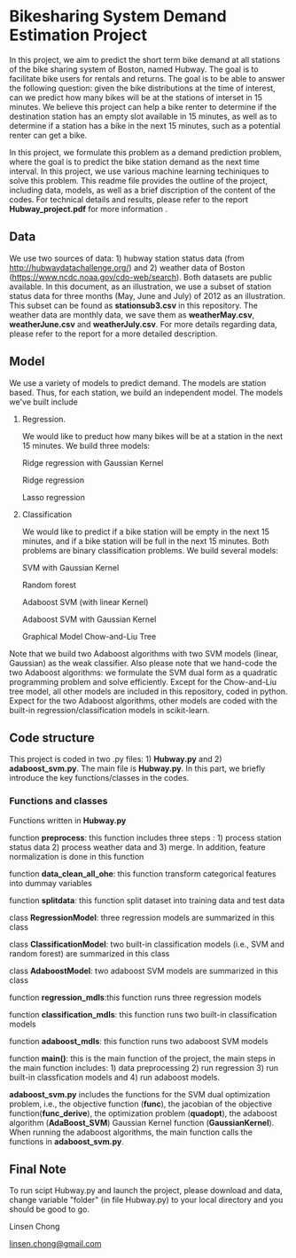 # Bikesharing System Demand Estimation Project

In this project, we aim to predict the short term bike demand at all stations of the bike sharing system of Boston, named Hubway. The goal is to facilitate bike users for rentals and returns. The goal is to be able to answer the following question: given the bike distributions at the time of interest, can we predict how many bikes will be at the stations of interset in 15 minutes. We believe this project can help a bike renter to determine if the destination station has an empty slot available in 15 minutes, as well as to determine if a station has a bike in the next 15 minutes, such as a potential renter can get a bike.

In this project, we formulate this problem as a demand prediction problem, where the goal is to predict the bike station demand as the next time interval. In this project, we use various machine learning techiniques to solve this problem. This readme file provides the outline of the project, including data, models, as well as a brief discription of the content of the codes. For technical details and results, please refer to the report **Hubway_project.pdf** for more information .  

## Data
We use two sources of data: 1) hubway station status data (from http://hubwaydatachallenge.org/) and 2) weather data of Boston (https://www.ncdc.noaa.gov/cdo-web/search). Both datasets are public available. In this document, as an illustration, we use a subset of station status data for three months (May, June and July) of 2012 as an illustration. This subset can be found as **stationsub3.csv** in this repository. The weather data are monthly data, we save them as **weatherMay.csv**, **weatherJune.csv** and **weatherJuly.csv**. For more details regarding data, please refer to the report for a more detailed description.

## Model

We use a variety of models to predict demand. The models are station based. Thus, for each station, we build an independent model. The models we've built include 

1) Regression.


    We would like to preduct how many bikes will be at a station in the next 15 minutes. We build three models:

    Ridge regression with Gaussian Kernel


    Ridge regression


    Lasso regression

2) Classification


    We would like to predict if a bike station will be empty in the next 15 minutes, and if a bike station will be full in the next 15 minutes. Both problems are binary classification problems. We build several models:

    SVM with Gaussian Kernel
    
    Random forest
    
    Adaboost SVM (with linear Kernel)
    
    Adaboost SVM with Gaussian Kernel
   
    Graphical Model Chow-and-Liu Tree

Note that we build two Adaboost algorithms with two SVM models (linear, Gaussian) as the weak classifier. Also please note that we hand-code the two Adaboost algorithms: we formulate the SVM dual form as a quadratic programming problem and solve efficiently. Except for the Chow-and-Liu tree model, all other models are included in this repository, coded in python. Expect for the two Adaboost algorithms, other models are coded with the built-in regression/classification models in scikit-learn.     




## Code structure

This project is coded in two .py files: 1) **Hubway.py** and 2) **adaboost_svm.py**. The main file is **Hubway.py**. In this part, we briefly introduce the key functions/classes in the codes.


### Functions and classes

Functions written in **Hubway.py**

function **preprocess**: this function includes three steps : 1) process station status data 2) process weather data and 3) merge. In addition, feature normalization is done in this function

function **data_clean_all_ohe**: this function transform categorical features into dummay variables 

function **splitdata**: this function split dataset into training data and test data

class **RegressionModel**: three regression models are summarized in this class

class **ClassificationModel**: two built-in classification models (i.e., SVM and random forest) are summarized in this class

class **AdaboostModel**: two adaboost SVM models are summarized in this class

function **regression_mdls**:this function runs three regression models

function **classification_mdls**: this function runs two built-in classification models

function **adaboost_mdls**: this function runs two adaboost SVM models

function **main()**: this is the main function of the project, the main steps in the main function includes: 1) data preprocessing 2) run regression 3) run built-in classfication models and 4) run adaboost models. 

**adaboost_svm.py** includes the functions for the SVM dual optimization problem, i.e., the objective function (**func**), the jacobian of the objective function(**func_derive**), the optimization problem (**quadopt**), the adaboost algorithm (**AdaBoost_SVM**) Gaussian Kernel function (**GaussianKernel**). When running the adaboost algorithms, the main function calls the functions in **adaboost_svm.py**.

## Final Note
To run scipt Hubway.py and launch the project, please download and data, change variable "folder" (in file Hubway.py) to your local directory and you should be good to go. 

Linsen Chong


linsen.chong@gmail.com
